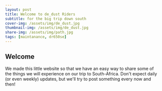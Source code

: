 ```yaml
---
layout: post
title: Welcome to de_dust Riders
subtitle: for the big trip down south
cover-img: /assets/img/de_dust.jpg
thumbnail-img: /assets/img/de_dust.jpg
share-img: /assets/img/path.jpg
tags: [maintanance, dr650se]
---
```


## Welcome

We made this little website so that we have an easy way to share some of the things we will experience on our trip to South-Africa. Don't expect daily (or even weekly) updates, but we'll try to post something every now and then!

